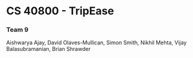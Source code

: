 # CS 40800 - TripEase
### Team 9
Aishwarya Ajay, David Olaves-Mullican, Simon Smith, Nikhil Mehta, Vijay Balasubramanian, Brian Shrawder

